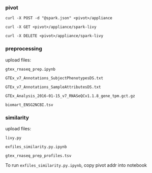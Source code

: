 ### pivot

```
curl -X POST -d "@spark.json" <pivot>/appliance
```

```
curl -X GET <pivot>/appliance/spark-livy
```

```
curl -X DELETE <pivot>/appliance/spark-livy
```
### preprocessing

upload files:

`gtex_rnaseq_prep.ipynb`

`GTEx_v7_Annotations_SubjectPhenotypesDS.txt`

`GTEx_v7_Annotations_SampleAttributesDS.txt`

`GTEx_Analysis_2016-01-15_v7_RNASeQCv1.1.8_gene_tpm.gct.gz`

`biomart_ENSG2NCBI.tsv`

### similarity

upload files:

`livy.py`

`exfiles_similarity.py.ipynb`

`gtex_rnaseq_prep_profiles.tsv`

To run `exfiles_similarity.py.ipynb`, copy pivot addr into notebook

